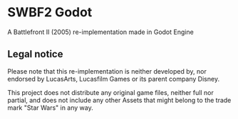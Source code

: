 # SWBF2 Godot

A Battlefront II (2005) re-implementation made in Godot Engine

## Legal notice

Please note that this re-implementation is neither developed by, nor endorsed by LucasArts, Lucasfilm Games or its parent company Disney.

This project does not distribute any original game files, neither full nor partial, and does not include any other Assets that might belong to the trade mark "Star Wars" in any way.